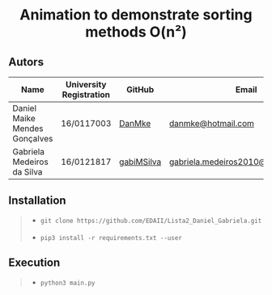 # <p align="center"> Animation to demonstrate sorting methods O(n²) </p>

## Autors

| Name  | University Registration  | GitHub | Email |
|---|---|---|---|
| Daniel Maike Mendes Gonçalves  | 16/0117003  | [DanMke](https://github.com/DanMke) | danmke@hotmail.com |
| Gabriela Medeiros da Silva	  | 16/0121817 | [gabiMSilva](https://github.com/gabiMSilva) | gabriela.medeiros2010@hotmail.com.br |

## Installation

> * ``` git clone https://github.com/EDAII/Lista2_Daniel_Gabriela.git ``` <br> <br>
> * ``` pip3 install -r requirements.txt --user ```

## Execution

> * ```python3 main.py ```

